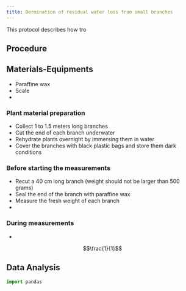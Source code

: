 ```yaml
---
title: Dermination of residual water loss from small branches 
---
```


This protocol describes how tro

## Procedure

## Materials-Equipments

+ Paraffine wax
+ Scale
+ 

### Plant material preparation 

+ Collect 1 to 1.5 meters long branches  
+ Cut the end of each branch underwater
+ Rehydrate plants overnight by immersing them in water
+ Cover the branches with black plastic bags and store them dark conditions

### Before starting the measurements

+ Recut a 40 cm long branch (weight should not be larger than 500 grams)
+ Seal the end of the branch with paraffine wax 
+ Measure the fresh weight of each branch
+ 
### During measurements 

+ 

$$\frac{1}{1}$$


## Data Analysis

```python
import pandas
```


